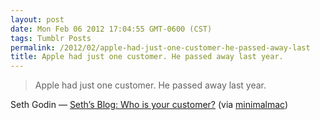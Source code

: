 ```yaml
---
layout: post
date: Mon Feb 06 2012 17:04:55 GMT-0600 (CST)
tags: Tumblr Posts
permalink: /2012/02/apple-had-just-one-customer-he-passed-away-last
title: Apple had just one customer. He passed away last year.
---
```


> Apple had just one customer. He passed away last year.

Seth Godin — [Seth’s Blog: Who is your customer?](http://sethgodin.typepad.com/seths_blog/2012/02/who-is-your-customer.html?utm_source=feedburner&utm_medium=feed&utm_campaign=Feed:%20typepad/sethsmainblog%20(Seth's%20Blog)) (via [minimalmac](http://minimalmac.com/))
